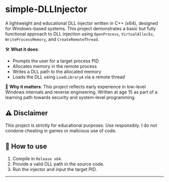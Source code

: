 # simple-DLLInjector

A lightweight and educational DLL injector written in C++ (x64), designed for Windows-based systems. This project demonstrates a basic but fully functional approach to DLL injection using `OpenProcess`, `VirtualAllocEx`, `WriteProcessMemory`, and `CreateRemoteThread`.

🛠️ **What it does**:
- Prompts the user for a target process PID
- Allocates memory in the remote process
- Writes a DLL path to the allocated memory
- Loads the DLL using `LoadLibraryA` via a remote thread

📌 **Why it matters**:
This project reflects early experience in low-level Windows internals and reverse engineering. Written at age 15 as part of a learning path towards security and system-level programming.

## ⚠️ Disclaimer

This project is strictly for educational purposes. Use responsibly. I do not condone cheating in games or malicious use of code.

## 🔧 How to use

1. Compile in `Release x64`.
2. Provide a valid DLL path in the source code.
3. Run the injector and input the target PID.

---
